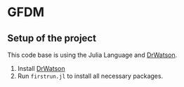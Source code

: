 # GFDM

## Setup of the project
This code base is using the Julia Language and [DrWatson](https://juliadynamics.github.io/DrWatson.jl/stable/).

1. Install [DrWatson](https://juliadynamics.github.io/DrWatson.jl/stable/)
2. Run `firstrun.jl` to install all necessary packages.
